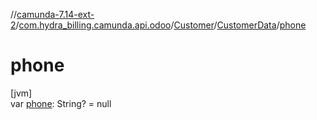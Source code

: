 //[camunda-7.14-ext-2](../../../../index.md)/[com.hydra_billing.camunda.api.odoo](../../index.md)/[Customer](../index.md)/[CustomerData](index.md)/[phone](phone.md)

# phone

[jvm]\
var [phone](phone.md): String? = null
